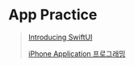 # App Practice

> [Introducing SwiftUI](https://developer.apple.com/tutorials/swiftui)
> 
> [iPhone Application 프로그래밍 ](https://tacademy.skplanet.com/live/player/onlineLectureDetail.action?seq=102)

